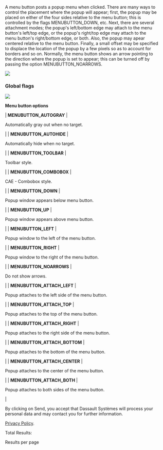 A menu button posts a popup menu when clicked. There are many ways to control the placement where the popup will appear; first, the popup may be placed on either of the four sides relative to the menu button; this is controlled by the flags MENUBUTTON_DOWN, etc. Next, there are several attachment modes; the popup's left/bottom edge may attach to the menu button's left/top edge, or the popup's right/top edge may attach to the menu button's right/bottom edge, or both. Also, the popup may apear centered relative to the menu button. Finally, a small offset may be specified to displace the location of the popup by a few pixels so as to account for borders and so on. Normally, the menu button shows an arrow pointing to the direction where the popup is set to appear; this can be turned off by passing the option MENUBUTTON_NOARROWS.

![](https://help.3ds.com/2023/English/DSSIMULIA_Established/SIMACAERefImages/gui-fxmenubutton.png)

### Global flags

![](https://help.3ds.com/2023/English/DSSIMULIA_Established/IconsReference/butix_top_wline.png)

**Menu button options**

| **MENUBUTTON_AUTOGRAY** |

Automatically gray out when no target.

|
| **MENUBUTTON_AUTOHIDE** |

Automatically hide when no target.

|
| **MENUBUTTON_TOOLBAR** |

Toolbar style.

|
| **MENUBUTTON_COMBOBOX** |

CAE - Combobox style.

|
| **MENUBUTTON_DOWN** |

Popup window appears below menu button.

|
| **MENUBUTTON_UP** |

Popup window appears above menu button.

|
| **MENUBUTTON_LEFT** |

Popup window to the left of the menu button.

|
| **MENUBUTTON_RIGHT** |

Popup window to the right of the menu button.

|
| **MENUBUTTON_NOARROWS** |

Do not show arrows.

|
| **MENUBUTTON_ATTACH_LEFT** |

Popup attaches to the left side of the menu button.

|
| **MENUBUTTON_ATTACH_TOP** |

Popup attaches to the top of the menu button.

|
| **MENUBUTTON_ATTACH_RIGHT** |

Popup attaches to the right side of the menu button.

|
| **MENUBUTTON_ATTACH_BOTTOM** |

Popup attaches to the bottom of the menu button.

|
| **MENUBUTTON_ATTACH_CENTER** |

Popup attaches to the center of the menu button.

|
| **MENUBUTTON_ATTACH_BOTH** |

Popup attaches to both sides of the menu button.

|

By clicking on Send, you accept that Dassault Systèmes will process your personal data and may contact you for further information.

[Privacy Policy](https://www.3ds.com/privacy-policy).

Total Results:

Results per page
